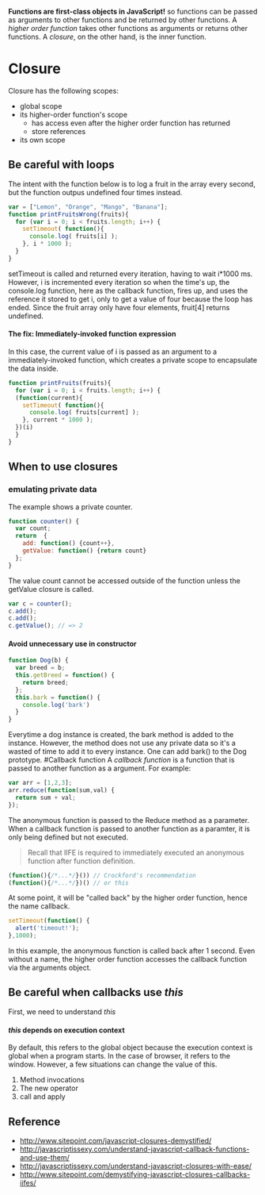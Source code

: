**Functions are first-class objects in JavaScript!** so functions can be passed as arguments to other functions and be returned by other functions. 
A *higher order function* takes other functions as arguments or returns other functions. A *closure*, on the other hand, is the inner function. 
# Closure
Closure has the following scopes:
- global scope
- its higher-order function's scope
  - has access even after the higher order function has returned
  - store references
- its own scope 

## Be careful with loops
The intent with the function below is to log a fruit in the array every second, but the function outpus undefined four times instead.
```javascript
var = ["Lemon", "Orange", "Mango", "Banana"];
function printFruitsWrong(fruits){
  for (var i = 0; i < fruits.length; i++) {
    setTimeout( function(){
      console.log( fruits[i] );
    }, i * 1000 );
  }
}
```
setTimeout is called and returned every iteration, having to wait i*1000 ms. However, i is incremented every iteration so when the time's up, the console.log function, here as the callback function, fires up, and uses the reference it stored to get i, only to get a value of four because the loop has ended. Since the fruit array only have four elements, fruit[4] returns undefined. 
#### The fix: Immediately-invoked function expression
In this case, the current value of i is passed as an argument to a immediately-invoked function, which creates a private scope to encapsulate the data inside. 
```Javascript
function printFruits(fruits){
  for (var i = 0; i < fruits.length; i++) {
  (function(current){
    setTimeout( function(){
      console.log( fruits[current] );
    }, current * 1000 );
  })(i)
  }
}
```
## When to use closures
### emulating private data
The example shows a private counter. 
```javascript
function counter() {
  var count;
  return  {
    add: function() {count++},
    getValue: function() {return count}
  };
}
```
The value count cannot be accessed outside of the function unless the getValue closure is called.
```javascript
var c = counter();
c.add();
c.add();
c.getValue(); // => 2
```
#### Avoid unnecessary use in constructor
```javascript
function Dog(b) {
  var breed = b;
  this.getBreed = function() {
    return breed;
  };
  this.bark = function() {
    console.log('bark')
  }
}
```
Everytime a dog instance is created, the bark method is added to the instance. However, the method does not use any private data so it's a wasted of time to add it to every instance. One can add bark() to the Dog prototype. 
#Callback function 
A *callback function* is a function that is passed to another function as a argument.
For example:
```javascript
var arr = [1,2,3];
arr.reduce(function(sum,val) {
  return sum + val;
});
```
The anonymous function is passed to the Reduce method as a parameter. 
When a callback function is passed to another function as a paramter, it is only being defined but not executed. 
> Recall that IIFE is required to immediately executed an anonymous function after function definition. 
```javascript
(function(){/*...*/}()) // Crockford's recommendation
(function(){/*...*/})() // or this 
```
>     

At some point, it will be "called back" by the higher order function, hence the name callback.
```javascript
setTimeout(function() {
  alert('timeout!');
},1000);
```
In this example, the anonymous function is called back after 1 second. Even without a name, the higher order function accesses the callback function via the arguments object.
## Be careful when callbacks use *this*
First, we need to understand *this*
#### *this* depends on execution context
By default, this refers to the global object because the execution context is global when a program starts. In the case of browser, it refers to the window. However, a few situations can change the value of this. 

1. Method invocations
2. The new operator
3. call and apply


## Reference
- http://www.sitepoint.com/javascript-closures-demystified/
- http://javascriptissexy.com/understand-javascript-callback-functions-and-use-them/
- http://javascriptissexy.com/understand-javascript-closures-with-ease/
- http://www.sitepoint.com/demystifying-javascript-closures-callbacks-iifes/
